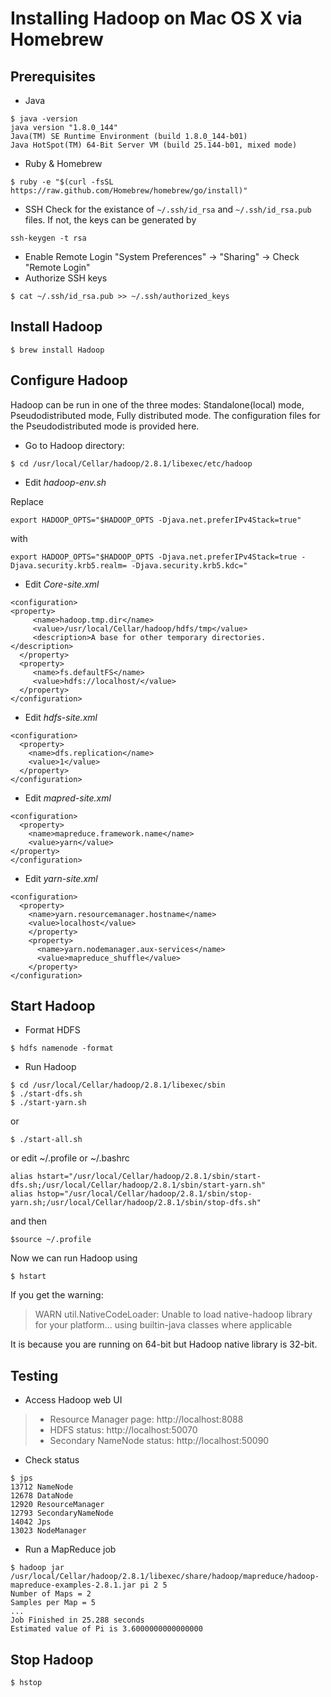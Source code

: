 # Installing Hadoop on Mac OS X via Homebrew
## Prerequisites
- Java
```
$ java -version
java version "1.8.0_144"
Java(TM) SE Runtime Environment (build 1.8.0_144-b01)
Java HotSpot(TM) 64-Bit Server VM (build 25.144-b01, mixed mode)
```
- Ruby & Homebrew
```
$ ruby -e "$(curl -fsSL https://raw.github.com/Homebrew/homebrew/go/install)"
```
- SSH
Check for the existance of `~/.ssh/id_rsa` and `~/.ssh/id_rsa.pub` files.
If not, the keys can be generated by
```
ssh-keygen -t rsa
```
 - Enable Remote Login
"System Preferences" -> "Sharing" -> Check "Remote Login"
 - Authorize SSH keys
```
$ cat ~/.ssh/id_rsa.pub >> ~/.ssh/authorized_keys
```

## Install Hadoop
```
$ brew install Hadoop
```

## Configure Hadoop
Hadoop can be run in one of the three modes: Standalone(local) mode, Pseudodistributed mode, Fully distributed mode. The configuration files for the Pseudodistributed mode is provided here.
- Go to Hadoop directory:
```
$ cd /usr/local/Cellar/hadoop/2.8.1/libexec/etc/hadoop
```
- Edit *hadoop-env.sh*

Replace
```
export HADOOP_OPTS="$HADOOP_OPTS -Djava.net.preferIPv4Stack=true"
```
with
```
export HADOOP_OPTS="$HADOOP_OPTS -Djava.net.preferIPv4Stack=true -Djava.security.krb5.realm= -Djava.security.krb5.kdc="
```

- Edit *Core-site.xml*
```
<configuration>  
<property>
     <name>hadoop.tmp.dir</name>
     <value>/usr/local/Cellar/hadoop/hdfs/tmp</value>
     <description>A base for other temporary directories.</description>
  </property>
  <property>
     <name>fs.defaultFS</name>                                     
     <value>hdfs://localhost/</value>                             
  </property>
</configuration>
```

- Edit *hdfs-site.xml*
```
<configuration>
  <property>
    <name>dfs.replication</name>
    <value>1</value>
  </property>
</configuration>
```

- Edit *mapred-site.xml*
```
<configuration>
  <property>
    <name>mapreduce.framework.name</name>
    <value>yarn</value>
</property>
</configuration>
```
- Edit *yarn-site.xml*
```
<configuration>
  <property>
    <name>yarn.resourcemanager.hostname</name>
    <value>localhost</value>
    </property>
    <property>
      <name>yarn.nodemanager.aux-services</name>
      <value>mapreduce_shuffle</value>
    </property>
</configuration>
```

## Start Hadoop
- Format HDFS
```
$ hdfs namenode -format
```

- Run Hadoop
```
$ cd /usr/local/Cellar/hadoop/2.8.1/libexec/sbin
$ ./start-dfs.sh
$ ./start-yarn.sh
```
or
```
$ ./start-all.sh
```
or edit ~/.profile or ~/.bashrc
```
alias hstart="/usr/local/Cellar/hadoop/2.8.1/sbin/start-dfs.sh;/usr/local/Cellar/hadoop/2.8.1/sbin/start-yarn.sh"
alias hstop="/usr/local/Cellar/hadoop/2.8.1/sbin/stop-yarn.sh;/usr/local/Cellar/hadoop/2.8.1/sbin/stop-dfs.sh"
```
and then
```
$source ~/.profile
```
Now we can run Hadoop using
```
$ hstart
```
If you get the warning:
> WARN util.NativeCodeLoader: Unable to load native-hadoop library for your platform... using builtin-java classes where applicable

It is because you are running on 64-bit but Hadoop native library is 32-bit.

## Testing
- Access Hadoop web UI
> - Resource Manager page: http://localhost:8088
> - HDFS status: http://localhost:50070
> - Secondary NameNode status: http://localhost:50090

- Check status
```
$ jps
13712 NameNode
12678 DataNode
12920 ResourceManager
12793 SecondaryNameNode
14042 Jps
13023 NodeManager
```
- Run a MapReduce job
```
$ hadoop jar /usr/local/Cellar/hadoop/2.8.1/libexec/share/hadoop/mapreduce/hadoop-mapreduce-examples-2.8.1.jar pi 2 5
Number of Maps = 2
Samples per Map = 5
...
Job Finished in 25.288 seconds
Estimated value of Pi is 3.6000000000000000
```

## Stop Hadoop
```
$ hstop
```
